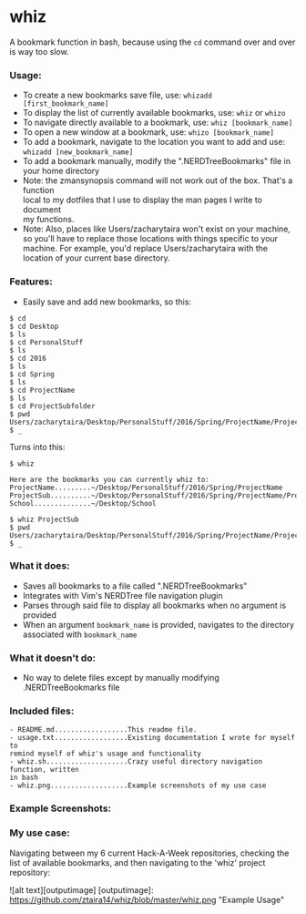# whiz
A bookmark function in bash, because using the `cd` command over and over
is way too slow. 

### Usage:
- To create a new bookmarks save file, use: `whizadd [first_bookmark_name]`
- To display the list of currently available bookmarks, use: `whiz` or `whizo`
- To navigate directly available to a bookmark, use: `whiz [bookmark_name]`
- To open a new window at a bookmark, use: `whizo [bookmark_name]`
- To add a bookmark, navigate to the location you want to add and use:
`whizadd [new_bookmark_name]`
- To add a bookmark manually, modify the ".NERDTreeBookmarks" file in your home
directory
- Note: the zmansynopsis command will not work out of the box. That's a function   
local to my dotfiles that I use to display the man pages I write to document  
my functions.
- Note: Also, places like Users/zacharytaira won't exist on your machine, 
so you'll have to replace those locations with things specific to your
machine. For example, you'd replace Users/zacharytaira with the location of 
your current base directory.

### Features:
- Easily save and add new bookmarks, so this:
```
$ cd
$ cd Desktop
$ ls
$ cd PersonalStuff
$ ls
$ cd 2016
$ ls
$ cd Spring
$ ls
$ cd ProjectName
$ ls
$ cd ProjectSubfolder
$ pwd
Users/zacharytaira/Desktop/PersonalStuff/2016/Spring/ProjectName/ProjectSubfolder
$ _
```

Turns into this:
```
$ whiz 

Here are the bookmarks you can currently whiz to:
ProjectName.........~/Desktop/PersonalStuff/2016/Spring/ProjectName
ProjectSub..........~/Desktop/PersonalStuff/2016/Spring/ProjectName/ProjectSubfolder
School..............~/Desktop/School

$ whiz ProjectSub
$ pwd
Users/zacharytaira/Desktop/PersonalStuff/2016/Spring/ProjectName/ProjectSubfolder
$ _
```

### What it does:
- Saves all bookmarks to a file called ".NERDTreeBookmarks"
- Integrates with Vim's NERDTree file navigation plugin
- Parses through said file to display all bookmarks when no argument is provided
- When an argument `bookmark_name` is provided, navigates to the directory  
associated with `bookmark_name`

### What it doesn't do:
- No way to delete files except by manually modifying .NERDTreeBookmarks file

### Included files:
```
- README.md..................This readme file.
- usage.txt..................Existing documentation I wrote for myself to
remind myself of whiz's usage and functionality
- whiz.sh....................Crazy useful directory navigation function, written  
in bash
- whiz.png...................Example screenshots of my use case
```

### Example Screenshots:
### My use case:
Navigating between my 6 current Hack-A-Week repositories, checking the list
of available bookmarks, and then navigating to the 'whiz' project repository:

![alt text][outputimage]
[outputimage]: https://github.com/ztaira14/whiz/blob/master/whiz.png "Example Usage"
